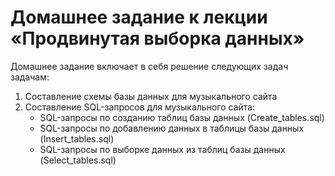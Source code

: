 # Домашнее задание к лекции «Продвинутая выборка данных»

Домашнее задание включает в себя решение следующих задач задачам:
1. Составление схемы базы данных для музыкального сайта
2. Составление SQL-запросов для музыкального сайта:
   - SQL-запросы по созданию таблиц базы данных (Create_tables.sql)
   - SQL-запросы по добавлению данных в таблицы базы данных (Insert_tables.sql)
   - SQL-запросы по выборке данных из таблиц базы данных (Select_tables.sql)